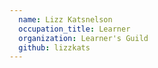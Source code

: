 ```yaml
---
  name: Lizz Katsnelson
  occupation_title: Learner
  organization: Learner's Guild
  github: lizzkats
---
```

